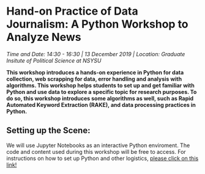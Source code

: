 # Hand-on Practice of Data Journalism: A Python Workshop to Analyze News
_Time and Date: 14:30 - 16:30 | 13 December 2019 |
Location: Graduate Insitute of Political Science at NSYSU_

__This workshop introduces a hands-on experience in Python for data collection, web scrapping for data, error handling and analysis with algorithms. This workshop helps students to set up and get familiar with Python and use  data to explore a specific topic for research purposes. To do so, this workshop introduces some algorithms as well, such as Rapid Automated Keyword Extraction (RAKE),  and data processing practices in Python.__

## Setting up the Scene:
We will use Jupyter Notebooks as an interactive Python enviroment. The code and content used during this workshop will be free to access. For instructions on how to set up Python and other logistics, [please click on this link!](https://github.com/edbezci/python-journalism/blob/master/0%20-%20Setting%20the%20Scene.ipynb)


